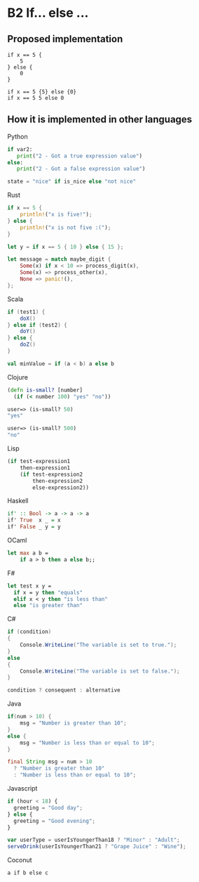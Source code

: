 # B2 If... else ...

## Proposed implementation

```
if x == 5 {
    5
} else {
    0
}

if x == 5 {5} else {0}
if x == 5 5 else 0
```

## How it is implemented in other languages

Python
```python
if var2:
   print("2 - Got a true expression value")
else:
   print("2 - Got a false expression value")

state = "nice" if is_nice else "not nice"
```

Rust
```rust
if x == 5 {
    println!("x is five!");
} else {
    println!("x is not five :(");
}

let y = if x == 5 { 10 } else { 15 };

let message = match maybe_digit {
    Some(x) if x < 10 => process_digit(x),
    Some(x) => process_other(x),
    None => panic!(),
};
```
Scala
```scala
if (test1) {
    doX()
} else if (test2) {
    doY()
} else {
    doZ()
}

val minValue = if (a < b) a else b
```

Clojure
```clojure
(defn is-small? [number]
  (if (< number 100) "yes" "no"))

user=> (is-small? 50)
"yes"

user=> (is-small? 500)
"no"
```

Lisp
```lisp
(if test-expression1
    then-expression1
    (if test-expression2
        then-expression2
        else-expression2))
```

Haskell
```haskell
if' :: Bool -> a -> a -> a
if' True  x _ = x
if' False _ y = y
```

OCaml
```ocaml
let max a b =
    if a > b then a else b;;
```

F#
```Fsharp
let test x y =
  if x = y then "equals"
  elif x < y then "is less than"
  else "is greater than"
```

C#
```csharp
if (condition)
{
    Console.WriteLine("The variable is set to true.");
}
else
{
    Console.WriteLine("The variable is set to false.");
}

condition ? consequent : alternative
```

Java
```java
if(num > 10) {
    msg = "Number is greater than 10";
}
else {
    msg = "Number is less than or equal to 10";
}

final String msg = num > 10
  ? "Number is greater than 10"
  : "Number is less than or equal to 10";
```

Javascript
```javascript
if (hour < 18) {
  greeting = "Good day";
} else {
  greeting = "Good evening";
}

var userType = userIsYoungerThan18 ? "Minor" : "Adult";
serveDrink(userIsYoungerThan21 ? "Grape Juice" : "Wine");
```

Coconut
```coconut
a if b else c
```

